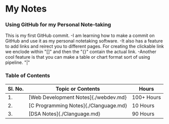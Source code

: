 # My Notes

### Using GitHub for my Personal Note-taking

This is my first GitHub commit. 
-I am learning how to make a commit on GitHub and use it as my personal notetaking software. 
-It also has a feature to add links and reirect you to different pages. For creating the clickable link we enclode within "[]" and then the "{}" contain the actual link.
-Another cool feature is that you can make a table or chart format sort of using pipeline. "|"

### Table of Contents
| Sl. No.| Topic or Contents | Hours |
|--------|-------------------|-------|
| 1. | [Web Development Notes]{./webdev.md} | 100+ Hours |
| 2. | [C Programming Notes]{./Clanguage.md} | 10 Hours |
| 3. | [DSA Notes]{./Clanguage.md} | 90 Hours |



